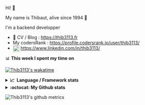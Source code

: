 Hi! 👋

My name is Thibaut, alive since 1994 🍷

I'm a backend developper

-   📝 CV / Blog : https://thib3113.fr
-   My codersRank : https://profile.codersrank.io/user/thib3113/
-   <a href="https://www.linkedin.com/in/thib3113/"><img align="left" alt="Thib3113's Linkedin" width="21px" src="https://img.icons8.com/color/48/linkedin.png" /></a> https://www.linkedin.com/in/thib3113/

📊 **This week I spent my time on**

[![Thib3113's wakatime](https://github-readme-stats.vercel.app/api/wakatime?username=thib3113&layout=default&theme=dracula&langs_count=6&hide_title=true&hide_border=true)](https://wakatime.com/@thib3113)

<details>
  <summary><b>📈&nbsp;&nbsp;Language&nbsp;/&nbsp;Framework stats</b></summary>
  <br/>  
  <a href='https://profile.codersrank.io/user/thib3113/'>
  <img src='http://cr-skills-chart-widget.azurewebsites.net/api/api?username=thib3113&padding=30&skills=php,batchfile,javascript,less,mysql,reactjs,scss,shell,typescript,vue'>
  </a>
</details>

<details>
  <summary><b>:octocat: My Github stats</b></summary>
  <br/>  
  
  <img src="https://github-readme-stats.vercel.app/api?username=thib3113&theme=dracula&show_icons=true&" alt="Thib3113's GitHub stats" />

<!--START_SECTION:activity-->

1. 💪 Opened PR [#2611](https://github.com/centreon/centreon/pull/2611) in [centreon/centreon](https://github.com/centreon/centreon)
2. 🎉 Merged PR [#41](https://github.com/thib3113/node-crowdsec/pull/41) in [thib3113/node-crowdsec](https://github.com/thib3113/node-crowdsec)
3. 🎉 Merged PR [#665](https://github.com/thib3113/unifi-client/pull/665) in [thib3113/unifi-client](https://github.com/thib3113/unifi-client)
4. 🎉 Merged PR [#657](https://github.com/thib3113/unifi-client/pull/657) in [thib3113/unifi-client](https://github.com/thib3113/unifi-client)
5. 🎉 Merged PR [#38](https://github.com/thib3113/node-crowdsec/pull/38) in [thib3113/node-crowdsec](https://github.com/thib3113/node-crowdsec)
 <!--END_SECTION:activity-->

</details>

![Thib3113's github metrics](https://gist.githubusercontent.com/thib3113/83a96e16f8bca103f1b0e376186c66ec/raw/github-metrics.svg)
